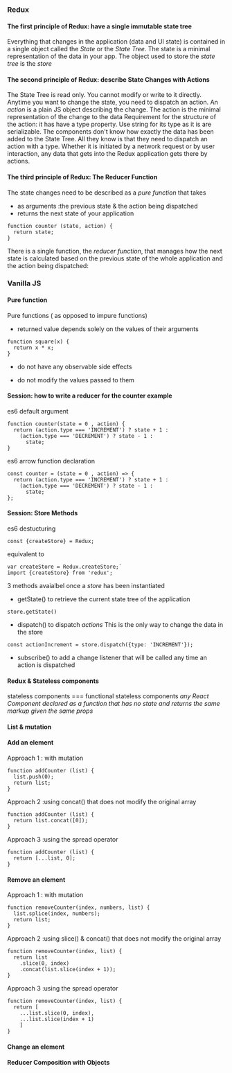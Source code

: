
### Redux

#### The first principle of Redux: have a single immutable state tree
Everything that changes in the application (data and UI state) is contained in a single object called the *State* or the *State Tree*.
The state is a minimal representation of the data in your app.
The object used to store the *state tree* is the *store*

#### The second principle of Redux: describe State Changes with Actions
The State Tree is read only. You cannot modify or write to it directly. Anytime you want to change the state, you need to dispatch an action.
An *action* is a plain JS object describing the change.
The action is the minimal representation of the change to the data
Requirement for the structure of the action: it has have a type property. Use string for its type as it is are serializable.
The components don't know how exactly the data has been added to the State Tree. All they know is that they need to dispatch an action with a type.
Whether it is initiated by a network request or by user interaction, any data that gets into the Redux application gets there by actions.


#### The third principle of Redux: The Reducer Function
The state changes need to be described as a *pure function* that takes

* as arguments :the previous state & the action being dispatched
* returns the next state of your application

```
function counter (state, action) {
  return state;
}
```

There is a single function, the *reducer function*, that manages how the next state is calculated based on the previous state of the whole application and
the action being dispatched:

### Vanilla JS
#### Pure function
Pure functions ( as opposed to impure functions)

*  returned value depends solely on the values of their arguments

```
function square(x) {
  return x * x;
}
```

* do not have any observable side effects

* do not modify the values passed to them

#### Session: how to write a reducer for the counter example

es6 default argument 

```
function counter(state = 0 , action) {
  return (action.type === 'INCREMENT') ? state + 1 :
    (action.type === 'DECREMENT') ? state - 1 :
      state;
}
```

es6 arrow function declaration 
```
const counter = (state = 0 , action) => {
  return (action.type === 'INCREMENT') ? state + 1 :
    (action.type === 'DECREMENT') ? state - 1 :
      state;
};
```

#### Session:  Store Methods

es6 destucturing 

```
const {createStore} = Redux;
```
equivalent to 

```
var createStore = Redux.createStore;`
import {createStore} from 'redux';

```

3 methods avaialbel once a *store* has been instantiated

- getState() to retrieve the current state tree of the application 

```
store.getState()
```

- dispatch() to dispatch *actions*
This is the only way to change the data in the store


```
const actionIncrement = store.dispatch({type: 'INCREMENT'});
```

- subscribe() to add a change listener that will be called any time an action is dispatched

#### Redux & Stateless components
stateless components === functional stateless components 
*any React Component declared as a function that has no state and returns the same markup given the same props*


#### List & mutation

#### Add an element

Approach 1 : with mutation

```
function addCounter (list) {
  list.push(0);
  return list;
}
```

Approach 2 :using concat() that does not modify the original array

```
function addCounter (list) {
  return list.concat([0]);
}
```

Approach 3 :using the spread operator 

```
function addCounter (list) {
  return [...list, 0];
}
```


#### Remove an element

Approach 1 : with mutation

```
function removeCounter(index, numbers, list) {
  list.splice(index, numbers);
  return list;
}
```

Approach 2 :using slice() & concat() that does not modify the original array

```
function removeCounter(index, list) {
  return list
    .slice(0, index)
    .concat(list.slice(index + 1));
}
```

Approach 3 :using the spread operator 

```
function removeCounter(index, list) {
  return [
    ...list.slice(0, index),
    ...list.slice(index + 1)
    ]
}
```

#### Change an element


#### Reducer Composition with Objects